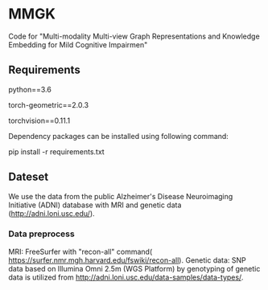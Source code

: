 # MMGK
Code for "Multi-modality Multi-view Graph Representations and Knowledge Embedding for Mild Cognitive Impairmen"

## Requirements
python==3.6 

torch-geometric==2.0.3

torchvision==0.11.1 

Dependency packages can be installed using following command:

pip install -r requirements.txt

## Dateset

We use the data from the public Alzheimer's Disease Neuroimaging Initiative (ADNI) database with MRI and genetic data (http://adni.loni.usc.edu/).

### Data preprocess
MRI: FreeSurfer with "recon-all" command( https://surfer.nmr.mgh.harvard.edu/fswiki/recon-all).
Genetic data: SNP data based on Illumina Omni 2.5m (WGS Platform) by genotyping of genetic data is utilized from http://adni.loni.usc.edu/data-samples/data-types/.
